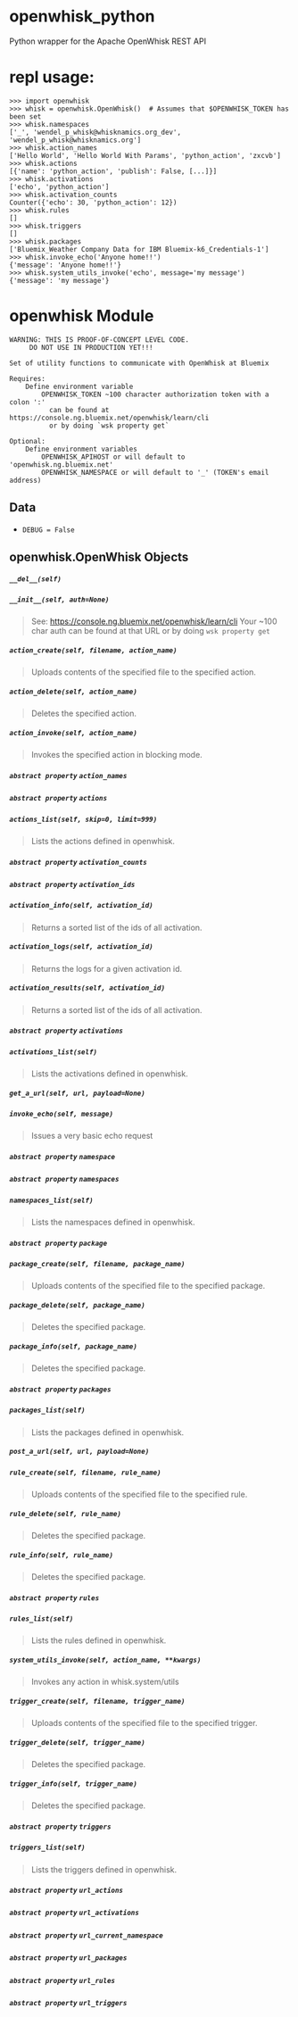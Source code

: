 # openwhisk_python
Python wrapper for the Apache OpenWhisk REST API

# repl usage:
```
>>> import openwhisk
>>> whisk = openwhisk.OpenWhisk()  # Assumes that $OPENWHISK_TOKEN has been set
>>> whisk.namespaces
['_', 'wendel_p_whisk@whisknamics.org_dev', 'wendel_p_whisk@whisknamics.org']
>>> whisk.action_names
['Hello World', 'Hello World With Params', 'python_action', 'zxcvb']
>>> whisk.actions
[{'name': 'python_action', 'publish': False, [...]}]
>>> whisk.activations
['echo', 'python_action']
>>> whisk.activation_counts
Counter({'echo': 30, 'python_action': 12})
>>> whisk.rules
[]
>>> whisk.triggers
[]
>>> whisk.packages
['Bluemix_Weather Company Data for IBM Bluemix-k6_Credentials-1']
>>> whisk.invoke_echo('Anyone home!!')
{'message': 'Anyone home!!'}
>>> whisk.system_utils_invoke('echo', message='my message')
{'message': 'my message'}
```

# openwhisk Module
```
WARNING: THIS IS PROOF-OF-CONCEPT LEVEL CODE.
     DO NOT USE IN PRODUCTION YET!!!

Set of utility functions to communicate with OpenWhisk at Bluemix

Requires:
    Define environment variable
        OPENWHISK_TOKEN ~100 character authorization token with a colon ':'
          can be found at https://console.ng.bluemix.net/openwhisk/learn/cli
          or by doing `wsk property get`

Optional:
    Define environment variables
        OPENWHISK_APIHOST or will default to 'openwhisk.ng.bluemix.net'
        OPENWHISK_NAMESPACE or will default to '_' (TOKEN's email address)
```

## Data
- `DEBUG = False`

## openwhisk.OpenWhisk Objects



##### `__del__(self)`



##### `__init__(self, auth=None)`

> See: https://console.ng.bluemix.net/openwhisk/learn/cli  Your ~100
>            char auth can be found at that URL or by doing `wsk property get`



##### `action_create(self, filename, action_name)`

> Uploads contents of the specified file to the specified action.



##### `action_delete(self, action_name)`

> Deletes the specified action.



##### `action_invoke(self, action_name)`

> Invokes the specified action in blocking mode.



##### *`abstract property`* `action_names`


##### *`abstract property`* `actions`


##### `actions_list(self, skip=0, limit=999)`

> Lists the actions defined in openwhisk.



##### *`abstract property`* `activation_counts`


##### *`abstract property`* `activation_ids`


##### `activation_info(self, activation_id)`

> Returns a sorted list of the ids of all activation.



##### `activation_logs(self, activation_id)`

> Returns the logs for a given activation id.



##### `activation_results(self, activation_id)`

> Returns a sorted list of the ids of all activation.



##### *`abstract property`* `activations`


##### `activations_list(self)`

> Lists the activations defined in openwhisk.



##### `get_a_url(self, url, payload=None)`



##### `invoke_echo(self, message)`

> Issues a very basic echo request



##### *`abstract property`* `namespace`


##### *`abstract property`* `namespaces`


##### `namespaces_list(self)`

> Lists the namespaces defined in openwhisk.



##### *`abstract property`* `package`


##### `package_create(self, filename, package_name)`

> Uploads contents of the specified file to the specified package.



##### `package_delete(self, package_name)`

> Deletes the specified package.



##### `package_info(self, package_name)`

> Deletes the specified package.



##### *`abstract property`* `packages`


##### `packages_list(self)`

> Lists the packages defined in openwhisk.



##### `post_a_url(self, url, payload=None)`



##### `rule_create(self, filename, rule_name)`

> Uploads contents of the specified file to the specified rule.



##### `rule_delete(self, rule_name)`

> Deletes the specified package.



##### `rule_info(self, rule_name)`

> Deletes the specified package.



##### *`abstract property`* `rules`


##### `rules_list(self)`

> Lists the rules defined in openwhisk.



##### `system_utils_invoke(self, action_name, **kwargs)`

> Invokes any action in whisk.system/utils



##### `trigger_create(self, filename, trigger_name)`

> Uploads contents of the specified file to the specified trigger.



##### `trigger_delete(self, trigger_name)`

> Deletes the specified package.



##### `trigger_info(self, trigger_name)`

> Deletes the specified package.



##### *`abstract property`* `triggers`


##### `triggers_list(self)`

> Lists the triggers defined in openwhisk.



##### *`abstract property`* `url_actions`


##### *`abstract property`* `url_activations`


##### *`abstract property`* `url_current_namespace`


##### *`abstract property`* `url_packages`


##### *`abstract property`* `url_rules`


##### *`abstract property`* `url_triggers`
